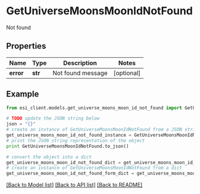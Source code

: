 # GetUniverseMoonsMoonIdNotFound

Not found

## Properties

Name | Type | Description | Notes
------------ | ------------- | ------------- | -------------
**error** | **str** | Not found message | [optional] 

## Example

```python
from esi_client.models.get_universe_moons_moon_id_not_found import GetUniverseMoonsMoonIdNotFound

# TODO update the JSON string below
json = "{}"
# create an instance of GetUniverseMoonsMoonIdNotFound from a JSON string
get_universe_moons_moon_id_not_found_instance = GetUniverseMoonsMoonIdNotFound.from_json(json)
# print the JSON string representation of the object
print GetUniverseMoonsMoonIdNotFound.to_json()

# convert the object into a dict
get_universe_moons_moon_id_not_found_dict = get_universe_moons_moon_id_not_found_instance.to_dict()
# create an instance of GetUniverseMoonsMoonIdNotFound from a dict
get_universe_moons_moon_id_not_found_form_dict = get_universe_moons_moon_id_not_found.from_dict(get_universe_moons_moon_id_not_found_dict)
```
[[Back to Model list]](../README.md#documentation-for-models) [[Back to API list]](../README.md#documentation-for-api-endpoints) [[Back to README]](../README.md)


